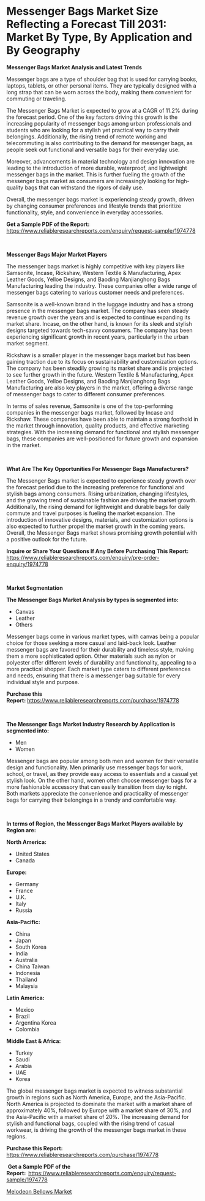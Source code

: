 <p><h1>Messenger Bags Market Size Reflecting a Forecast Till 2031: Market By Type, By Application and By Geography</h1></p><p><strong>Messenger Bags Market Analysis and Latest Trends</strong></p>
<p><p>Messenger bags are a type of shoulder bag that is used for carrying books, laptops, tablets, or other personal items. They are typically designed with a long strap that can be worn across the body, making them convenient for commuting or traveling.</p><p>The Messenger Bags Market is expected to grow at a CAGR of 11.2% during the forecast period. One of the key factors driving this growth is the increasing popularity of messenger bags among urban professionals and students who are looking for a stylish yet practical way to carry their belongings. Additionally, the rising trend of remote working and telecommuting is also contributing to the demand for messenger bags, as people seek out functional and versatile bags for their everyday use.</p><p>Moreover, advancements in material technology and design innovation are leading to the introduction of more durable, waterproof, and lightweight messenger bags in the market. This is further fueling the growth of the messenger bags market as consumers are increasingly looking for high-quality bags that can withstand the rigors of daily use.</p><p>Overall, the messenger bags market is experiencing steady growth, driven by changing consumer preferences and lifestyle trends that prioritize functionality, style, and convenience in everyday accessories.</p></p>
<p><strong>Get a Sample PDF of the Report:&nbsp;</strong> <a href="https://www.reliableresearchreports.com/enquiry/request-sample/1974778">https://www.reliableresearchreports.com/enquiry/request-sample/1974778</a></p>
<p>&nbsp;</p>
<p><strong>Messenger Bags Major Market Players</strong></p>
<p><p>The messenger bags market is highly competitive with key players like Samsonite, Incase, Rickshaw, Western Textile & Manufacturing, Apex Leather Goods, Yelloe Designs, and Baoding Manjianghong Bags Manufacturing leading the industry. These companies offer a wide range of messenger bags catering to various customer needs and preferences.</p><p>Samsonite is a well-known brand in the luggage industry and has a strong presence in the messenger bags market. The company has seen steady revenue growth over the years and is expected to continue expanding its market share. Incase, on the other hand, is known for its sleek and stylish designs targeted towards tech-savvy consumers. The company has been experiencing significant growth in recent years, particularly in the urban market segment.</p><p>Rickshaw is a smaller player in the messenger bags market but has been gaining traction due to its focus on sustainability and customization options. The company has been steadily growing its market share and is projected to see further growth in the future. Western Textile & Manufacturing, Apex Leather Goods, Yelloe Designs, and Baoding Manjianghong Bags Manufacturing are also key players in the market, offering a diverse range of messenger bags to cater to different consumer preferences.</p><p>In terms of sales revenue, Samsonite is one of the top-performing companies in the messenger bags market, followed by Incase and Rickshaw. These companies have been able to maintain a strong foothold in the market through innovation, quality products, and effective marketing strategies. With the increasing demand for functional and stylish messenger bags, these companies are well-positioned for future growth and expansion in the market.</p></p>
<p>&nbsp;</p>
<p><strong>What Are The Key Opportunities For Messenger Bags Manufacturers?</strong></p>
<p><p>The Messenger Bags market is expected to experience steady growth over the forecast period due to the increasing preference for functional and stylish bags among consumers. Rising urbanization, changing lifestyles, and the growing trend of sustainable fashion are driving the market growth. Additionally, the rising demand for lightweight and durable bags for daily commute and travel purposes is fueling the market expansion. The introduction of innovative designs, materials, and customization options is also expected to further propel the market growth in the coming years. Overall, the Messenger Bags market shows promising growth potential with a positive outlook for the future.</p></p>
<p><strong>Inquire or Share Your Questions If Any Before Purchasing This Report:</strong> <a href="https://www.reliableresearchreports.com/enquiry/pre-order-enquiry/1974778">https://www.reliableresearchreports.com/enquiry/pre-order-enquiry/1974778</a></p>
<p>&nbsp;</p>
<p><strong>Market Segmentation</strong></p>
<p><strong>The Messenger Bags Market Analysis by types is segmented into:</strong></p>
<p><ul><li>Canvas</li><li>Leather</li><li>Others</li></ul></p>
<p><p>Messenger bags come in various market types, with canvas being a popular choice for those seeking a more casual and laid-back look. Leather messenger bags are favored for their durability and timeless style, making them a more sophisticated option. Other materials such as nylon or polyester offer different levels of durability and functionality, appealing to a more practical shopper. Each market type caters to different preferences and needs, ensuring that there is a messenger bag suitable for every individual style and purpose.</p></p>
<p><strong>Purchase this Report:&nbsp;</strong><a href="https://www.reliableresearchreports.com/purchase/1974778">https://www.reliableresearchreports.com/purchase/1974778</a></p>
<p>&nbsp;</p>
<p><strong>The Messenger Bags Market Industry Research by Application is segmented into:</strong></p>
<p><ul><li>Men</li><li>Women</li></ul></p>
<p><p>Messenger bags are popular among both men and women for their versatile design and functionality. Men primarily use messenger bags for work, school, or travel, as they provide easy access to essentials and a casual yet stylish look. On the other hand, women often choose messenger bags for a more fashionable accessory that can easily transition from day to night. Both markets appreciate the convenience and practicality of messenger bags for carrying their belongings in a trendy and comfortable way.</p></p>
<p>&nbsp;</p>
<p><strong>In terms of Region, the Messenger Bags Market Players available by Region are:</strong></p>
<p>
    <p> <strong> North America: </strong>
        <ul>
            <li>United States</li>
            <li>Canada</li>
        </ul>
        </p> 
    <p> <strong> Europe: </strong>
        <ul>
            <li>Germany</li>
            <li>France</li>
            <li>U.K.</li>
            <li>Italy</li>
            <li>Russia</li>
        </ul>
        </p> 
    <p> <strong> Asia-Pacific: </strong>
        <ul>
            <li>China</li>
            <li>Japan</li>
            <li>South Korea</li>
            <li>India</li>
            <li>Australia</li>
            <li>China Taiwan</li>
            <li>Indonesia</li>
            <li>Thailand</li>
            <li>Malaysia</li>
        </ul>
        </p> 
    <p> <strong> Latin America: </strong>
        <ul>
            <li>Mexico</li>
            <li>Brazil</li>
            <li>Argentina Korea</li>
            <li>Colombia</li>
        </ul>
        </p> 
    <p> <strong> Middle East & Africa: </strong>
        <ul>
            <li>Turkey</li>
            <li>Saudi</li>
            <li>Arabia</li>
            <li>UAE</li>
            <li>Korea</li>
        </ul>
    </p>
    </p>
<p><p>The global messenger bags market is expected to witness substantial growth in regions such as North America, Europe, and the Asia-Pacific. North America is projected to dominate the market with a market share of approximately 40%, followed by Europe with a market share of 30%, and the Asia-Pacific with a market share of 20%. The increasing demand for stylish and functional bags, coupled with the rising trend of casual workwear, is driving the growth of the messenger bags market in these regions.</p></p>
<p><strong>Purchase this Report: </strong><a href="https://www.reliableresearchreports.com/purchase/1974778">https://www.reliableresearchreports.com/purchase/1974778</a></p>
<p>&nbsp;<strong>Get a Sample PDF of the Report:&nbsp;&nbsp;</strong><a href="https://www.reliableresearchreports.com/enquiry/request-sample/1974778">https://www.reliableresearchreports.com/enquiry/request-sample/1974778</a></p>
<p><strong></strong></p>
<p><p><a href="https://github.com/gdfhhhj/Market-Research-Report-List-3/blob/main/melodeon-bellows-market.md">Melodeon Bellows Market</a></p></p>
